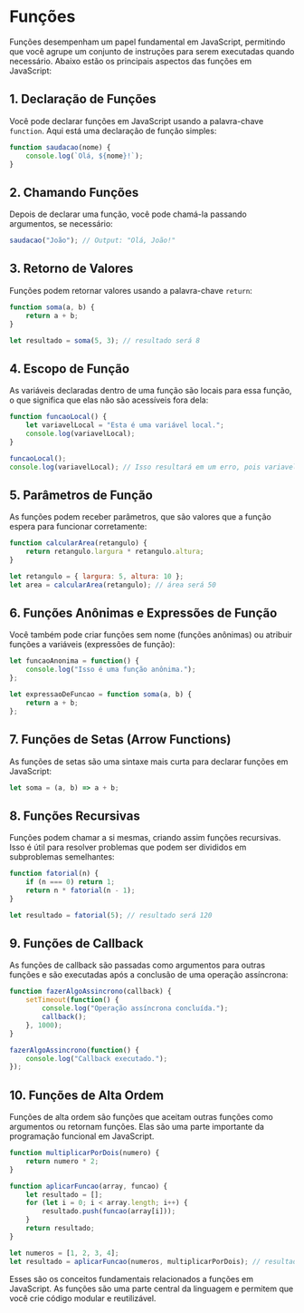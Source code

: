 # Funções 
Funções desempenham um papel fundamental em JavaScript, permitindo que você agrupe um conjunto de instruções para serem executadas quando necessário. Abaixo estão os principais aspectos das funções em JavaScript:

## 1. **Declaração de Funções**
Você pode declarar funções em JavaScript usando a palavra-chave `function`. Aqui está uma declaração de função simples:

```javascript
function saudacao(nome) {
    console.log(`Olá, ${nome}!`);
}
```

## 2. **Chamando Funções**
Depois de declarar uma função, você pode chamá-la passando argumentos, se necessário:

```javascript
saudacao("João"); // Output: "Olá, João!"
```

## 3. **Retorno de Valores**
Funções podem retornar valores usando a palavra-chave `return`:

```javascript
function soma(a, b) {
    return a + b;
}

let resultado = soma(5, 3); // resultado será 8
```

## 4. **Escopo de Função**
As variáveis declaradas dentro de uma função são locais para essa função, o que significa que elas não são acessíveis fora dela:

```javascript
function funcaoLocal() {
    let variavelLocal = "Esta é uma variável local.";
    console.log(variavelLocal);
}

funcaoLocal();
console.log(variavelLocal); // Isso resultará em um erro, pois variavelLocal não está definida aqui.
```

## 5. **Parâmetros de Função**
As funções podem receber parâmetros, que são valores que a função espera para funcionar corretamente:

```javascript
function calcularArea(retangulo) {
    return retangulo.largura * retangulo.altura;
}

let retangulo = { largura: 5, altura: 10 };
let area = calcularArea(retangulo); // área será 50
```

## 6. **Funções Anônimas e Expressões de Função**
Você também pode criar funções sem nome (funções anônimas) ou atribuir funções a variáveis (expressões de função):

```javascript
let funcaoAnonima = function() {
    console.log("Isso é uma função anônima.");
};

let expressaoDeFuncao = function soma(a, b) {
    return a + b;
};
```

## 7. **Funções de Setas (Arrow Functions)**
As funções de setas são uma sintaxe mais curta para declarar funções em JavaScript:

```javascript
let soma = (a, b) => a + b;
```

## 8. **Funções Recursivas**
Funções podem chamar a si mesmas, criando assim funções recursivas. Isso é útil para resolver problemas que podem ser divididos em subproblemas semelhantes:

```javascript
function fatorial(n) {
    if (n === 0) return 1;
    return n * fatorial(n - 1);
}

let resultado = fatorial(5); // resultado será 120
```

## 9. **Funções de Callback**
As funções de callback são passadas como argumentos para outras funções e são executadas após a conclusão de uma operação assíncrona:

```javascript
function fazerAlgoAssincrono(callback) {
    setTimeout(function() {
        console.log("Operação assíncrona concluída.");
        callback();
    }, 1000);
}

fazerAlgoAssincrono(function() {
    console.log("Callback executado.");
});
```

## 10. **Funções de Alta Ordem**
Funções de alta ordem são funções que aceitam outras funções como argumentos ou retornam funções. Elas são uma parte importante da programação funcional em JavaScript.

```javascript
function multiplicarPorDois(numero) {
    return numero * 2;
}

function aplicarFuncao(array, funcao) {
    let resultado = [];
    for (let i = 0; i < array.length; i++) {
        resultado.push(funcao(array[i]));
    }
    return resultado;
}

let numeros = [1, 2, 3, 4];
let resultado = aplicarFuncao(numeros, multiplicarPorDois); // resultado será [2, 4, 6, 8]
```

Esses são os conceitos fundamentais relacionados a funções em JavaScript. As funções são uma parte central da linguagem e permitem que você crie código modular e reutilizável.
